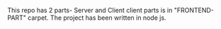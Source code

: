 This repo has 2 parts-
Server and Client
client parts is in "FRONTEND-PART" carpet. The project has been written in node js.